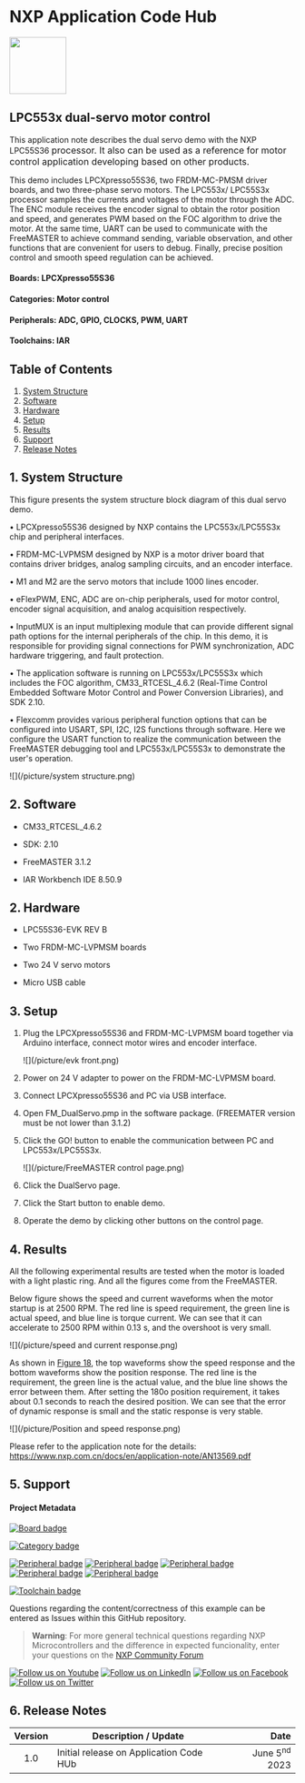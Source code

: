 # NXP Application Code Hub
[<img src="https://mcuxpresso.nxp.com/static/icon/nxp-logo-color.svg" width="100"/>](https://www.nxp.com)

## LPC553x dual-servo motor control
<div>This application note describes the dual servo demo with the NXP LPC55S36&nbsp;<span style="background-color: rgb(255 255 255/var(--tw-bg-opacity)); color: var(--tw-prose-body); font-size: 1rem;">processor. It also can be used as a reference for motor control application&nbsp;</span><span style="background-color: rgb(255 255 255/var(--tw-bg-opacity)); color: var(--tw-prose-body); font-size: 1rem;">developing based on other products.</span></div>

This demo includes LPCXpresso55S36, two FRDM-MC-PMSM driver boards, and two three-phase servo motors. The LPC553x/ LPC55S3x processor samples the currents and voltages of the motor through the ADC. The ENC module receives the encoder signal to obtain the rotor position and speed, and generates PWM based on the FOC algorithm to drive the motor. At the same time, UART can be used to communicate with the FreeMASTER to achieve command sending, variable observation, and other functions that are convenient for users to debug. Finally, precise position control and smooth speed regulation can be achieved.

#### Boards: LPCXpresso55S36

#### Categories: Motor control
#### Peripherals: ADC, GPIO, CLOCKS, PWM, UART
#### Toolchains: IAR

## Table of Contents
1. [System Structure](#step1)
2. [Software](#step2)
3. [Hardware](#step3)
4. [Setup](#step4)
5. [Results](#step5)
6. [Support](#step6)
7. [Release Notes](#step7)

## 1. System Structure

This figure presents the system structure block diagram of this dual servo demo.

•  LPCXpresso55S36 designed by NXP contains the LPC553x/LPC55S3x chip and peripheral interfaces.

•  FRDM-MC-LVPMSM designed by NXP is a motor driver board that contains driver bridges, analog sampling circuits, and an encoder interface.

•  M1 and M2 are the servo motors that include 1000 lines encoder.

•  eFlexPWM, ENC, ADC are on-chip peripherals, used for motor control, encoder signal acquisition, and analog acquisition respectively.

•  InputMUX is an input multiplexing module that can provide different signal path options for the internal peripherals of the chip. In this demo, it is responsible for providing signal connections for PWM synchronization, ADC hardware triggering, and fault protection.

•  The application software is running on LPC553x/LPC55S3x which includes the FOC algorithm, CM33_RTCESL_4.6.2 (Real-Time Control Embedded Software Motor Control and Power Conversion Libraries), and SDK 2.10.

•  Flexcomm provides various peripheral function options that can be configured into USART, SPI, I2C, I2S functions through software. Here we configure the USART function to realize the communication between the FreeMASTER debugging tool and LPC553x/LPC55S3x to demonstrate the user's operation.

![](/picture/system structure.png)

## 2. Software

- CM33_RTCESL_4.6.2

- SDK: 2.10

- FreeMASTER 3.1.2

- IAR Workbench IDE 8.50.9

## 2. Hardware

-  LPC55S36-EVK REV B

-  Two FRDM-MC-LVPMSM boards

-  Two 24 V servo motors

-  Micro USB cable

## 3. Setup<a name="step3"></a>

1. Plug the LPCXpresso55S36 and FRDM-MC-LVPMSM board together via Arduino interface, connect motor wires and encoder interface.

   ![](/picture/evk front.png)

2. Power on 24 V adapter to power on the FRDM-MC-LVPMSM board.

3. Connect LPCXpresso55S36 and PC via USB interface.

4. Open FM_DualServo.pmp in the software package. (FREEMATER version must be not lower than 3.1.2)

5. Click the GO! button to enable the communication between PC and LPC553x/LPC55S3x.

   ![](/picture/FreeMASTER control page.png)

6. Click the DualServo page.

7. Click the Start button to enable demo.

8. Operate the demo by clicking other buttons on the control page.

## 4. Results<a name="step4"></a>

All the following experimental results are tested when the motor is loaded with a light plastic ring. And all the figures come from the FreeMASTER.

Below figure shows the speed and current waveforms when the motor startup is at 2500 RPM. The red line is speed requirement, the green line is actual speed, and blue line is torque current. We can see that it can accelerate to 2500 RPM within 0.13 s, and the overshoot is very small.

![](/picture/speed and current response.png)

As shown in [Figure 18](#_bookmark22), the top waveforms show the speed response and the bottom waveforms show the position response. The red line is the requirement, the green line is the actual value, and the blue line shows the error between them. After setting the 180o position requirement, it takes about 0.1 seconds to reach the desired position. We can see that the error of dynamic response is small and the static response is very stable.

![](/picture/Position and speed response.png)

Please refer to the application note for the details: https://www.nxp.com.cn/docs/en/application-note/AN13569.pdf

## 5. Support<a name="step5"></a>
#### Project Metadata
<!----- Boards ----->
[![Board badge](https://img.shields.io/badge/Board-LPCXPRESSO55S36-blue)](https://github.com/search?q=org%3Anxp-appcodehub+LPCXpresso55S36+in%3Areadme&type=Repositories)

<!----- Categories ----->
[![Category badge](https://img.shields.io/badge/Category-MOTOR%20CONTROL-yellowgreen)](https://github.com/search?q=org%3Anxp-appcodehub+motor_control+in%3Areadme&type=Repositories)

<!----- Peripherals ----->
[![Peripheral badge](https://img.shields.io/badge/Peripheral-ADC-yellow)](https://github.com/search?q=org%3Anxp-appcodehub+adc+in%3Areadme&type=Repositories) [![Peripheral badge](https://img.shields.io/badge/Peripheral-GPIO-yellow)](https://github.com/search?q=org%3Anxp-appcodehub+gpio+in%3Areadme&type=Repositories) [![Peripheral badge](https://img.shields.io/badge/Peripheral-CLOCKS-yellow)](https://github.com/search?q=org%3Anxp-appcodehub+clocks+in%3Areadme&type=Repositories) [![Peripheral badge](https://img.shields.io/badge/Peripheral-PWM-yellow)](https://github.com/search?q=org%3Anxp-appcodehub+pwm+in%3Areadme&type=Repositories) [![Peripheral badge](https://img.shields.io/badge/Peripheral-UART-yellow)](https://github.com/search?q=org%3Anxp-appcodehub+uart+in%3Areadme&type=Repositories)

<!----- Toolchains ----->
[![Toolchain badge](https://img.shields.io/badge/Toolchain-IAR-orange)](https://github.com/search?q=org%3Anxp-appcodehub+iar+in%3Areadme&type=Repositories)

Questions regarding the content/correctness of this example can be entered as Issues within this GitHub repository.

>**Warning**: For more general technical questions regarding NXP Microcontrollers and the difference in expected funcionality, enter your questions on the [NXP Community Forum](https://community.nxp.com/)

[![Follow us on Youtube](https://img.shields.io/badge/Youtube-Follow%20us%20on%20Youtube-red.svg)](https://www.youtube.com/@NXP_Semiconductors)
[![Follow us on LinkedIn](https://img.shields.io/badge/LinkedIn-Follow%20us%20on%20LinkedIn-blue.svg)](https://www.linkedin.com/company/nxp-semiconductors)
[![Follow us on Facebook](https://img.shields.io/badge/Facebook-Follow%20us%20on%20Facebook-blue.svg)](https://www.facebook.com/nxpsemi/)
[![Follow us on Twitter](https://img.shields.io/badge/Twitter-Follow%20us%20on%20Twitter-white.svg)](https://twitter.com/NXP)

## 6. Release Notes<a name="step6"></a>
| Version | Description / Update                           | Date                        |
|:-------:|------------------------------------------------|----------------------------:|
| 1.0     | Initial release on Application Code HUb        | June 5<sup>nd</sup> 2023 |

